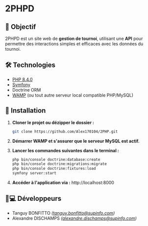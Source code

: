 # 2PHPD

## 🎯 Objectif

2PHPD est un site web de **gestion de tournoi**, utilisant une **API** pour permettre des interactions simples et efficaces avec les données du tournoi.

## 🛠️ Technologies

- [PHP 8.4.0](https://www.php.net/)
- [Symfony](https://symfony.com/)
- Doctrine ORM
- [WAMP](https://www.wampserver.com/) (ou tout autre serveur local compatible PHP/MySQL)

## 🚀 Installation

1. **Cloner le projet ou dézipper le dossier :**

   ```bash
   git clone https://github.com/Alex170104/2PHP.git
   ```

2. **Démarrer WAMP et s'assurer que le serveur MySQL est actif.**

3. **Lancer les commandes suivantes dans le terminal :**
   ```bash
   php bin/console doctrine:database:create
   php bin/console doctrine:migrations:migrate
   php bin/console doctrine:fixtures:load
   symfony server:start
   ```
4. **Accéder à l'application via :**
http://localhost:8000

## 👨💻 Développeurs 

- Tanguy BONFITTO _(tanguy.bonfitto@supinfo.com)_
- Alexandre DISCHAMPS _(alexandre.dischamps@supinfo.com)_

